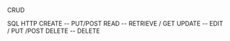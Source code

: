 CRUD


SQL        HTTP
CREATE --  PUT/POST
READ   --  RETRIEVE / GET
UPDATE --  EDIT / PUT /POST
DELETE --  DELETE